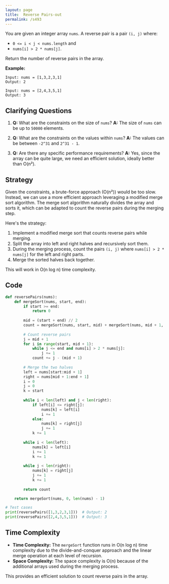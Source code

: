 ```yaml
---
layout: page
title:  Reverse Pairs-out
permalink: /s493
---
```


You are given an integer array `nums`. A reverse pair is a pair `(i, j)` where:
- `0 <= i < j < nums.length` and 
- `nums[i] > 2 * nums[j]`.

Return the number of reverse pairs in the array.

**Example:**
```
Input: nums = [1,3,2,3,1]
Output: 2

Input: nums = [2,4,3,5,1]
Output: 3
```

## Clarifying Questions

1. **Q:** What are the constraints on the size of `nums`?
   **A:** The size of `nums` can be up to `50000` elements.
   
2. **Q:** What are the constraints on the values within `nums`?
   **A:** The values can be between `-2^31` and `2^31 - 1`.

3. **Q:** Are there any specific performance requirements?
   **A:** Yes, since the array can be quite large, we need an efficient solution, ideally better than O(n²).

## Strategy

Given the constraints, a brute-force approach (O(n²)) would be too slow. Instead, we can use a more efficient approach leveraging a modified merge sort algorithm. The merge sort algorithm naturally divides the array and sorts it, which can be adapted to count the reverse pairs during the merging step.

Here's the strategy:

1. Implement a modified merge sort that counts reverse pairs while merging.
2. Split the array into left and right halves and recursively sort them.
3. During the merging process, count the pairs `(i, j)` where `nums[i] > 2 * nums[j]` for the left and right parts.
4. Merge the sorted halves back together.

This will work in O(n log n) time complexity.

## Code

```python
def reversePairs(nums):
    def mergeSort(nums, start, end):
        if start >= end:
            return 0
        
        mid = (start + end) // 2
        count = mergeSort(nums, start, mid) + mergeSort(nums, mid + 1, end)
        
        # Count reverse pairs
        j = mid + 1
        for i in range(start, mid + 1):
            while j <= end and nums[i] > 2 * nums[j]:
                j += 1
            count += j - (mid + 1)
        
        # Merge the two halves
        left = nums[start:mid + 1]
        right = nums[mid + 1:end + 1]
        i = 0
        j = 0
        k = start
        
        while i < len(left) and j < len(right):
            if left[i] <= right[j]:
                nums[k] = left[i]
                i += 1
            else:
                nums[k] = right[j]
                j += 1
            k += 1
        
        while i < len(left):
            nums[k] = left[i]
            i += 1
            k += 1
        
        while j < len(right):
            nums[k] = right[j]
            j += 1
            k += 1
        
        return count

    return mergeSort(nums, 0, len(nums) - 1)

# Test cases
print(reversePairs([1,3,2,3,1]))  # Output: 2
print(reversePairs([2,4,3,5,1]))  # Output: 3
```

## Time Complexity

- **Time Complexity:** The `mergeSort` function runs in O(n log n) time complexity due to the divide-and-conquer approach and the linear merge operation at each level of recursion.
- **Space Complexity:** The space complexity is O(n) because of the additional arrays used during the merging process.

This provides an efficient solution to count reverse pairs in the array.